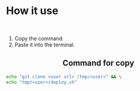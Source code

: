 
# **How it use**

<br>

1. Copy the command.  
2. Paste it into the terminal.

<h2 align="center">Command for copy</h2>

``` bash
echo "git clone <user url> /tmp/<user>" && \
echo "tmp/<user>/deploy.sh"
```
